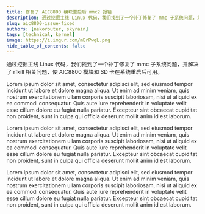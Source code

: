 ```yaml
---
title: 修复了 AIC8800 模块重启后 mmc2 报错
description: 通过挖掘主线 Linux 代码，我们找到了一个补丁修复了 mmc 子系统问题，并解决了 rfkill 相关问题，使 AIC8800 模块和 SD 卡在系统重启后可用
slug: aic8800-issue-fixed
authors: [nekorouter, skyrain]
tags: [technical, kernel]
image: https://i.imgur.com/mErPwqL.png
hide_table_of_contents: false
---
```


通过挖掘主线 Linux 代码，我们找到了一个补丁修复了 mmc 子系统问题，并解决了 rfkill 相关问题，使 AIC8800 模块和 SD 卡在系统重启后可用。

<!-- truncate -->

Lorem ipsum dolor sit amet, consectetur adipisci elit, sed eiusmod tempor incidunt ut labore et dolore magna aliqua. Ut enim ad minim veniam, quis nostrum exercitationem ullam corporis suscipit laboriosam, nisi ut aliquid ex ea commodi consequatur. Quis aute iure reprehenderit in voluptate velit esse cillum dolore eu fugiat nulla pariatur. Excepteur sint obcaecat cupiditat non proident, sunt in culpa qui officia deserunt mollit anim id est laborum.

Lorem ipsum dolor sit amet, consectetur adipisci elit, sed eiusmod tempor incidunt ut labore et dolore magna aliqua. Ut enim ad minim veniam, quis nostrum exercitationem ullam corporis suscipit laboriosam, nisi ut aliquid ex ea commodi consequatur. Quis aute iure reprehenderit in voluptate velit esse cillum dolore eu fugiat nulla pariatur. Excepteur sint obcaecat cupiditat non proident, sunt in culpa qui officia deserunt mollit anim id est laborum.

Lorem ipsum dolor sit amet, consectetur adipisci elit, sed eiusmod tempor incidunt ut labore et dolore magna aliqua. Ut enim ad minim veniam, quis nostrum exercitationem ullam corporis suscipit laboriosam, nisi ut aliquid ex ea commodi consequatur. Quis aute iure reprehenderit in voluptate velit esse cillum dolore eu fugiat nulla pariatur. Excepteur sint obcaecat cupiditat non proident, sunt in culpa qui officia deserunt mollit anim id est laborum.

